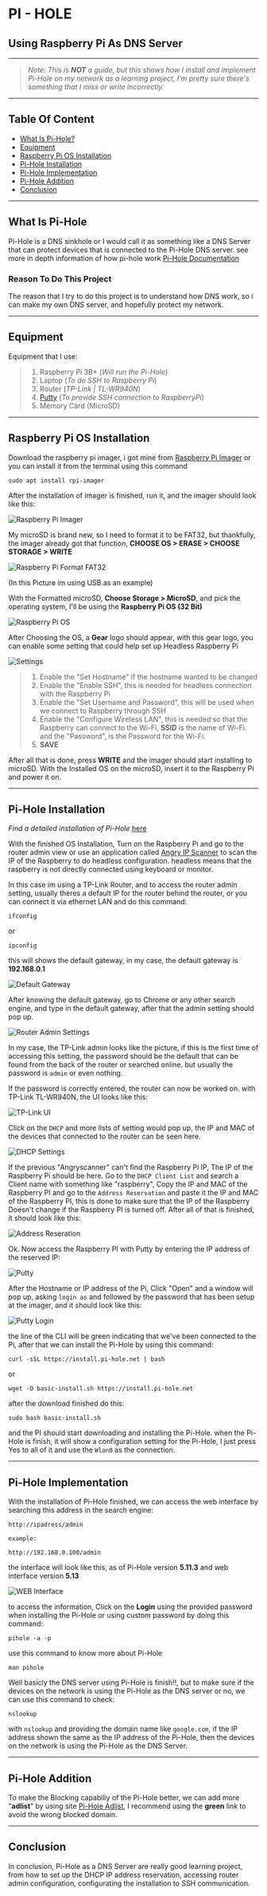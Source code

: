 # PI - HOLE
## Using Raspberry Pi As DNS Server

---

> *Note: This is **NOT** a guide, but this shows how I install and implement Pi-Hole on my network as a learning project, I'm pretty sure there's something that I miss or write incorrectly.*

---

## Table Of Content
- [What Is Pi-Hole?](#what-is-pi-hole-)
- [Equipment](#equipment)
- [Raspberry Pi OS Installation](#raspberry-pi-os-installation)
- [Pi-Hole Installation](#pi-hole-installation)
- [Pi-Hole Implementation](#pi-hole-implementation)
- [Pi-Hole Addition](#pi-hole-addition)
- [Conclusion](#conclusion)

---

## What Is Pi-Hole
Pi-Hole is a DNS sinkhole or I would call it as something like a DNS Server that can protect devices that is connected to the Pi-Hole DNS server. see more in depth information of how pi-hole work [Pi-Hole Documentation](https://docs.pi-hole.net/)

### Reason To Do This Project
The reason that I try to do this project is to understand how DNS work, so i can make my own DNS server, and hopefully protect my network.

---

## Equipment
Equipment that I use:
>1. Raspberry Pi 3B+ (*Will run the Pi-Hole*)
>2. Laptop (*To do SSH to Raspberry Pi*)
>3. Router (*TP-Link | TL-WR940N*)
>4. [Putty](https://www.chiark.greenend.org.uk/~sgtatham/putty/) (*To provide SSH connection to RaspberryPi*)
>5. Memory Card (MicroSD)

---

## Raspberry Pi OS Installation
Download the raspberry pi imager,  i got mine from [Raspberry Pi Imager](https://www.raspberrypi.com/software/) or you can install it from the terminal using this command
```
sudo apt install rpi-imager
```
After the installation of imager is finished, run it, and the imager should look like this:

![Raspberry Pi Imager](/Pi-Hole/Images/Capture1.PNG)

My microSD is brand new, so I need to format it to be FAT32, but thankfully, the imager already got that function, **CHOOSE OS > ERASE > CHOOSE STORAGE > WRITE**

![Raspberry Pi Format FAT32](/Pi-Hole/Images/Capture2.PNG)

(In this Picture im using USB as an example)

With the Formatted microSD, **Choose Storage > MicroSD**, and pick the operating system, I'll be using the **Raspberry Pi OS (32 Bit)**

![Raspberry Pi OS](/Pi-Hole/Images/Capture3.PNG)

After Choosing the OS, a **Gear** logo should appear, with this gear logo, you can enable some setting that could help set up Headless Raspberry Pi

![Settings](/Pi-Hole/Images/Capture4.PNG)

>1. Enable the "Set Hostname" if the hostname wanted to be changed
>2. Enable the "Enable SSH", this is needed for headless connection with the Raspberry Pi
>3. Enable the "Set Username and Password", this will be used when we connect to Raspberry through SSH
>4. Enable the "Configure Wireless LAN", this is needed so that the Raspberry can connect to the Wi-Fi, **SSID** is the name of Wi-Fi. and the "Password", is the Password for the Wi-Fi.
>5. **SAVE**

After all that is done, press **WRITE** and the imager should start installing to microSD. With the Installed OS on the microSD, insert it to the Raspberry Pi and power it on.

---

## Pi-Hole Installation
*Find a detailed installation of Pi-Hole* [here](https://github.com/pi-hole/pi-hole)

With the finished OS Installation, Turn on the Raspberry Pi and go to the router admin view or use an application called [Angry IP Scanner](https://angryip.org/) to scan the IP of the Raspberry to do headless configuration. headless means that the raspberry is not directly connected using keyboard or monitor.

In this case im using a TP-Link Router, and to access the router admin setting, usually theres a default IP for the router behind the router, or you can connect it via ethernet LAN and do this command:
```
ifconfig
```
or
```
ipconfig
```
this will shows the default gateway, in my case, the default gateway is **192.168.0.1**

![Default Gateway](/Pi-Hole/Images/Capture5.PNG)

After knowing the default gateway, go to Chrome or any other search engine, and type in the default gateway, after that the admin setting should pop up.

![Router Admin Settings](/Pi-Hole/Images/Capture6.PNG)

In my case, the TP-Link admin looks like the picture, if this is the first time of accessing this setting, the password should be the default that can be found from the back of the router or searched online. but usually the password is `admin` or even nothing.

If the password is correctly entered, the router can now be worked on. with TP-Link TL-WR940N, the UI looks like this:

![TP-Link UI](/Pi-Hole/Images/Capture7.PNG)

Click on the `DHCP` and more lists of setting would pop up, the IP and MAC of the devices that connected to the router can be seen here. 

![DHCP Settings](/Pi-Hole/Images/Capture8.PNG)

If the previous "Angryscanner" can't find the Raspberry Pi IP, The IP of the Raspberry Pi should be here. Go to the `DHCP Client List` and search a Client name with something like "raspberry", Copy the IP and MAC of the Raspberry PI and go to the `Address Reservation` and paste it the IP and MAC of the Raspberry PI, this is done to make sure that the IP of the Raspberry Doesn't change if the Raspberry PI is turned off. After all of that is finished, it should look like this:

![Address Reseration](/Pi-Hole/Images/Capture9.PNG)

Ok. Now access the Raspberry PI with Putty by entering the IP address of the reserved IP:

![Putty](/Pi-Hole/Images/Capture10.PNG)

After the Hostname or IP address of the Pi, Click "Open" and a window will pop up, asking `login as` and followed by the password that has been setup at the imager, and it should look like this:

![Putty Login](/Pi-Hole/Images/Capture11.PNG)

the line of the CLI will be green indicating that we've been connected to the Pi, after that we can install the Pi-Hole by using this command:
```
curl -sSL https://install.pi-hole.net | bash
```
or
```
wget -O basic-install.sh https://install.pi-hole.net
```
after the download finished do this:
```
sudo bash basic-install.sh
```

and the PI should start downloading and installing the Pi-Hole.
when the Pi-Hole is finish, it will show a configuration setting for the Pi-Hole, I just press Yes to all of it and use the `Wlan0` as the connection.

---

## Pi-Hole Implementation
With the installation of Pi-Hole finished, we can access the web interface by searching this address in the search engine:
```
http://ipadress/admin

example:

http://192.168.0.100/admin
```
the interface will look like this, as of Pi-Hole version **5.11.3** and web interface version **5.13**

![WEB Interface](/Pi-Hole/Images/Capture12.PNG)

to access the information, Click on the **Login** using the provided password when installing the Pi-Hole or using custom password by doing this command:
```
pihole -a -p
```
use this command to know more about Pi-Hole
```
man pihole
```

Well basicly the DNS server using Pi-Hole is finish!!, but to make sure if the devices on the network is using the Pi-Hole as the DNS server or no, we can use this command to check:
```
nslookup
```

with `nslookup` and providing the domain name like `google.com`, if the IP address shown the same as the IP address of the Pi-Hole, then the devices on the network is using the Pi-Hole as the DNS Server.

---

## Pi-Hole Addition
To make the Blocking capabiliy of the Pi-Hole better, we can add more "**adlist**" by using site [Pi-Hole Adlist](https://firebog.net/), I recommend using the **green** link to avoid the wrong blocked domain.

---

## Conclusion
In conclusion, Pi-Hole as a DNS Server are really good learning project, from how to set up the DHCP IP address reservation, accessing router admin configuration, configurating the installation to SSH communication.


